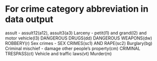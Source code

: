 # For crime category abbreviation in data output

assult - assult12(a12), assult3(a3)
Larceny - petit(l1) and grand(l2) and motor vehicle(l3)
DANGEROUS DRUGS(dd)
DANGEROUS WEAPONS(dw)
ROBBERY(r)
Sex crimes - SEX CRIMES(sc1) AND RAPE(sc2)
Burglary(bg)
Criminal mischief - damage other people’s property(cm)
CRIMINAL TRESPASS(ct)
Vehicle and traffic laws(vt)
Murder(m)
